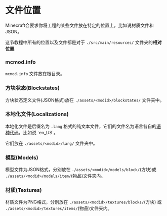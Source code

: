 文件位置
=======

Minecraft会要求你将工程的某些文件放在特定的位置上，比如说材质文件和JSON。

这节教程中所有的位置以及文件都是对于 `./src/main/resources/` 文件夹的**相对位置**.

### mcmod.info

`mcmod.info` 文件放在根目录。

### 方块状态(Blockstates)

方块状态定义文件(JSON格式)放在 `./assets/<modid>/blockstates/` 文件夹中。

### 本地化文件(Localizations)

本地化文件是后缀名为 `.lang` 格式的纯文本文件，它们的文件名为语言各自的[语种代码](https://msdn.microsoft.com/en-us/library/ee825488(v=cs.20).aspx)，比如说 `en_US`。

它们放在 `./assets/<modid>/lang/` 文件夹中。

### 模型(Models)

模型文件为JSON格式，分别放在 `./assets/<modid>/models/block/`(方块)或 `./assets/<modid>/models/item/`(物品)文件夹内。

### 材质(Textures)

材质文件为PNG格式，分别放在 `./assets/<modid>/textures/blocks/`(方块) 或 `./assets/<modid>/textures/items/`(物品)文件夹内。